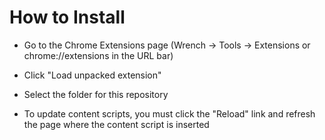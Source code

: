 # How to Install

- Go to the Chrome Extensions page (Wrench -> Tools -> Extensions or
chrome://extensions in the URL bar)

- Click "Load unpacked extension"

- Select the folder for this repository

- To update content scripts, you must click the "Reload" link and refresh the
page where the content script is inserted

